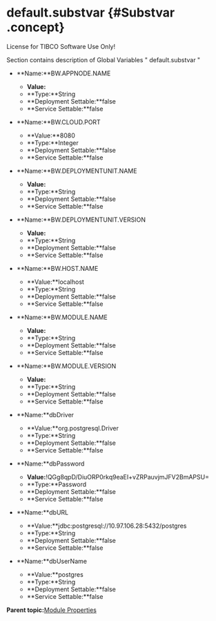 # default.substvar {#Substvar .concept}

License for TIBCO Software Use Only!

Section contains description of Global Variables " default.substvar "

-   **Name:**BW.APPNODE.NAME

    -   **Value:**
    -   **Type:**String
    -   **Deployment Settable:**false
    -   **Service Settable:**false
-   **Name:**BW.CLOUD.PORT

    -   **Value:**8080
    -   **Type:**Integer
    -   **Deployment Settable:**false
    -   **Service Settable:**false
-   **Name:**BW.DEPLOYMENTUNIT.NAME

    -   **Value:**
    -   **Type:**String
    -   **Deployment Settable:**false
    -   **Service Settable:**false
-   **Name:**BW.DEPLOYMENTUNIT.VERSION

    -   **Value:**
    -   **Type:**String
    -   **Deployment Settable:**false
    -   **Service Settable:**false
-   **Name:**BW.HOST.NAME

    -   **Value:**localhost
    -   **Type:**String
    -   **Deployment Settable:**false
    -   **Service Settable:**false
-   **Name:**BW.MODULE.NAME

    -   **Value:**
    -   **Type:**String
    -   **Deployment Settable:**false
    -   **Service Settable:**false
-   **Name:**BW.MODULE.VERSION

    -   **Value:**
    -   **Type:**String
    -   **Deployment Settable:**false
    -   **Service Settable:**false
-   **Name:**dbDriver

    -   **Value:**org.postgresql.Driver
    -   **Type:**String
    -   **Deployment Settable:**false
    -   **Service Settable:**false
-   **Name:**dbPassword

    -   **Value:**!QGg8qpD/DiuORP0rkq9eaEI+vZRPauvjmJFV2BmAPSU=
    -   **Type:**Password
    -   **Deployment Settable:**false
    -   **Service Settable:**false
-   **Name:**dbURL

    -   **Value:**jdbc:postgresql://10.97.106.28:5432/postgres
    -   **Type:**String
    -   **Deployment Settable:**false
    -   **Service Settable:**false
-   **Name:**dbUserName

    -   **Value:**postgres
    -   **Type:**String
    -   **Deployment Settable:**false
    -   **Service Settable:**false

**Parent topic:**[Module Properties](../../../projects/tibco.bwce.sample.binding.rest.BookStore/common/substvar.md)

